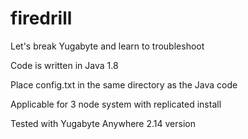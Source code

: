 # firedrill

Let's break Yugabyte and learn to troubleshoot

Code is written in Java 1.8 

Place config.txt in the same directory as the Java code 

Applicable for 3 node system with replicated install

Tested with Yugabyte Anywhere 2.14 version 

